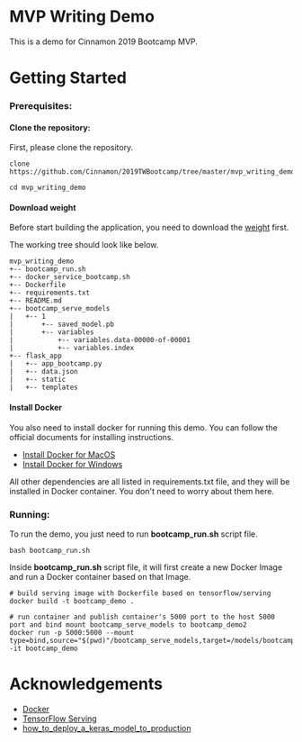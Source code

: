 # MVP Writing Demo

This is a demo for Cinnamon 2019 Bootcamp MVP. 

# Getting Started
### Prerequisites:

#### Clone the repository:
First, please clone the repository.
```shell
clone https://github.com/Cinnamon/2019TWBootcamp/tree/master/mvp_writing_demo

cd mvp_writing_demo
```

#### Download weight
Before start building the application, you need to download the [weight](https://drive.google.com/open?id=1eM-pYWbXR3JxqqQ2PqrBgeAs4vAGcE5p) first.

The working tree should look like below.
```
mvp_writing_demo
+-- bootcamp_run.sh
+-- docker_service_bootcamp.sh
+-- Dockerfile
+-- requirements.txt
+-- README.md
+-- bootcamp_serve_models
|   +-- 1
|       +-- saved_model.pb
|       +-- variables
|           +-- variables.data-00000-of-00001
|           +-- variables.index
+-- flask_app
|   +-- app_bootcamp.py
|   +-- data.json
|   +-- static
|   +-- templates
```

#### Install Docker
You also need to install docker for running this demo. You can follow the official documents for installing instructions.

  * [ Install Docker for MacOS](https://docs.docker.com/docker-for-mac/install/)
  * [Install Docker for Windows](https://docs.docker.com/docker-for-windows/install/)

All other dependencies are all listed in requirements.txt file, and they will be installed in Docker container. You don't need to worry about them here.


### Running:
To run the demo, you just need to run **bootcamp_run.sh** script file.
```shell
bash bootcamp_run.sh
```

Inside **bootcamp_run.sh** script file, it will first create a new Docker Image and run a Docker container based on that Image.
```shell
# build serving image with Dockerfile based on tensorflow/serving
docker build -t bootcamp_demo .

# run container and publish container's 5000 port to the host 5000 port and bind mount bootcamp_serve_models to bootcamp_demo2
docker run -p 5000:5000 --mount type=bind,source="$(pwd)"/bootcamp_serve_models,target=/models/bootcamp_demo -it bootcamp_demo
```

# Acknowledgements

* [Docker](https://docs.docker.com/)
* [TensorFlow Serving](https://www.tensorflow.org/tfx/guide/serving)
* [how_to_deploy_a_keras_model_to_production](https://github.com/llSourcell/how_to_deploy_a_keras_model_to_production)